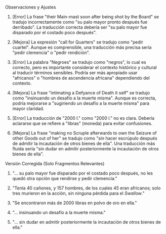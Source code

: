 Observaciones y Ajustes

1. [Error] La frase "their Main-mast soon after being shot by the Board" se tradujo incorrectamente como "su palo mayor pronto después fue derribado". La traducción correcta debería ser "su palo mayor fue disparado por el costado poco después".
   
2. [Mejora] La expresión "call for Quarters" se tradujo como "pedir cuartel". Aunque es comprensible, una traducción más precisa sería "pedir clemencia" o "pedir rendición".

3. [Error] La palabra "Negroes" se tradujo como "negros", lo cual es correcto, pero es importante considerar el contexto histórico y cultural al traducir términos sensibles. Podría ser más apropiado usar "africanos" o "hombres de ascendencia africana" dependiendo del contexto.

4. [Mejora] La frase "intimating a Defyance of Death it self" se tradujo como "insinuando un desafío a la muerte misma". Aunque es correcta, podría mejorarse a "sugiriendo un desafío a la muerte misma" para mayor claridad.

5. [Error] La traducción de "2000 l." como "2000 l." no es clara. Debería aclararse que se refiere a "libras" (moneda) para evitar confusiones.

6. [Mejora] La frase "making no Scruple afterwards to own the Seizure of other Goods out of her" se tradujo como "sin hacer escrúpulo después de admitir la incautación de otros bienes de ella". Una traducción más fluida sería "sin dudar en admitir posteriormente la incautación de otros bienes de ella".

Versión Corregida (Solo Fragmentos Relevantes)

1. "... su palo mayor fue disparado por el costado poco después, no les quedó otra opción que rendirse y pedir clemencia."

2. "Tenía 40 cañones, y 157 hombres, de los cuales 45 eran africanos; solo tres murieron en la acción, sin ninguna pérdida para el _Swallow_."

3. "Se encontraron más de 2000 libras en polvo de oro en ella."

4. "... insinuando un desafío a la muerte misma."

5. "... sin dudar en admitir posteriormente la incautación de otros bienes de ella."